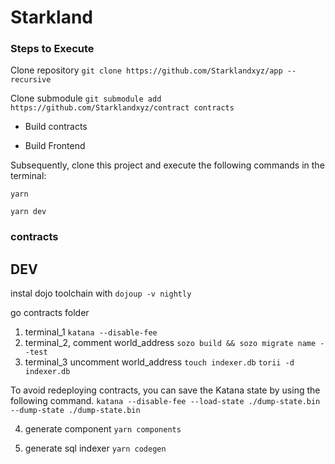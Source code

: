 # Starkland

### Steps to Execute

Clone repository
`git clone https://github.com/Starklandxyz/app --recursive`

Clone submodule
`git submodule add https://github.com/Starklandxyz/contract contracts`

- Build contracts

- Build Frontend

Subsequently, clone this project and execute the following commands in the terminal:

```console
yarn

yarn dev
```

### contracts

## DEV

instal dojo toolchain with `dojoup -v nightly`

go contracts folder

1. terminal_1
`katana --disable-fee`
2. terminal_2, comment world_address
`sozo build && sozo migrate name --test`
3. terminal_3 uncomment world_address
`touch indexer.db`
`torii -d indexer.db`

To avoid redeploying contracts, you can save the Katana state by using the following command.
`katana --disable-fee --load-state ./dump-state.bin --dump-state ./dump-state.bin`

4. generate component
`yarn components`

5. generate sql indexer
`yarn codegen`